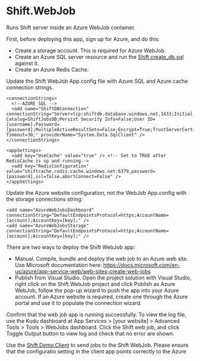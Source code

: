 # Shift.WebJob
Runs Shift server inside an Azure WebJob container.

First, before deploying this app, sign up for Azure, and do this:
- Create a storage account. This is required for Azure WebJob.
- Create an Azure SQL server resource and run the [Shift create_db.sql](https://github.com/hhalim/Shift/blob/master/Shift/Database/create_db.sql) against it.
- Create an Azure Redis Cache.

Update the Shift WebJob App.config file with Azure SQL and Azure cache connection strings.
```
<connectionStrings>
  <!--AZURE SQL -->
  <add name="ShiftDBConnection" connectionString="Server=tcp:shiftdb.database.windows.net,1433;Initial Catalog=ShiftJobsDB;Persist Security Info=False;User ID=[username];Password=[password];MultipleActiveResultSets=False;Encrypt=True;TrustServerCertificate=False;Connection Timeout=30;" providerName="System.Data.SqlClient" />
</connectionStrings>

<appSettings>
  <add key="UseCache" value="true" /> <!-- Set to TRUE after RedisCache is up and running-->
  <add key="RedisConfiguration" value="shiftcache.redis.cache.windows.net:6379,password=[password],ssl=false,abortConnect=False" />
</appSettings>
```

Update the Azure website configuration, not the WebJob App.config with the storage connections string:
```
<add name="AzureWebJobsDashboard" connectionString="DefaultEndpointsProtocol=https;AccountName=[account];AccountKey=[key];" />
<add name="AzureWebJobsStorage" connectionString="DefaultEndpointsProtocol=https;AccountName=[account];AccountKey=[key];" />
```

There are two ways to deploy the Shift WebJob app:
- Manual. Compile, bundle and deploy the web job to an Azure web site. Use Microsoft documentation here: <https://docs.microsoft.com/en-us/azure/app-service-web/web-sites-create-web-jobs>
- Publish from Visual Studio. Open the project solution with Visual Studio, right click on the Shift.WebJob project and click Publish as Azure WebJob, follow the pop-up wizard to push the app into your Azure account. If an Azure website is required, create one through the Azure portal and use it to populate the connection wizard.

Confirm that the web job app is running successfully. To view the log file, use the Kudu dashboard at App Services > [your website] > Advanced Tools > Tools > WebJobs dashboard. Click the Shift web job, and click Toggle Output button to view log and check that no error are shown.

Use the [Shift.Demo.Client](https://github.com/hhalim/Shift.Demo.Client) to send jobs to the Shift WebJob. Please ensure that the configuratio setting in the client app points correctly to the Azure  
